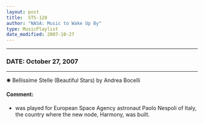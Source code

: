 ```yaml
---
layout: post
title:  STS-120
author: "NASA: Music to Wake Up By"
type: MusicPlaylist
date_modified: 2007-10-27
---
```


----
### DATE: October 27, 2007
----
✺ Bellissime Stelle (Beautiful Stars) by Andrea Bocelli

#### Comment:
* was played for European Space Agency astronaut Paolo Nespoli of Italy, the country where the new node, Harmony, was built.
